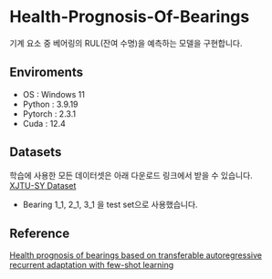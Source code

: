 # Health-Prognosis-Of-Bearings
기계 요소 중 베어링의 RUL(잔여 수명)을 예측하는 모델을 구현합니다.  

## Enviroments
- OS : Windows 11
- Python : 3.9.19
- Pytorch : 2.3.1
- Cuda : 12.4

## Datasets
학습에 사용한 모든 데이터셋은 아래 다운로드 링크에서 받을 수 있습니다.  
[XJTU-SY Dataset](https://biaowang.tech/xjtu-sy-bearing-datasets/)

- Bearing 1_1, 2_1, 3_1 을 test set으로 사용했습니다. 

## Reference
[Health prognosis of bearings based on transferable autoregressive recurrent adaptation with few-shot learning](https://www.sciencedirect.com/science/article/abs/pii/S0888327024000840)  
